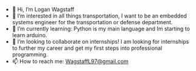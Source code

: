 - 👋 Hi, I’m Logan Wagstaff
- 👀 I’m interested in all things transportation, I want to be an embedded systems engineer for the transportation or defense department.
- 🌱 I’m currently learning: Python is my main language and Im starting to learn arduino.
- 💞️ I’m looking to collaborate on internships! I am looking for internships to further my career and get my first steps into professional programming.
- 📫 How to reach me: WagstaffL97@gmail.com

<!---
WagstaffL97/WagstaffL97 is a ✨ special ✨ repository because its `README.md` (this file) appears on your GitHub profile.
You can click the Preview link to take a look at your changes.
--->
